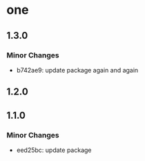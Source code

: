 # one

## 1.3.0

### Minor Changes

- b742ae9: update package again and again

## 1.2.0

## 1.1.0

### Minor Changes

- eed25bc: update package
